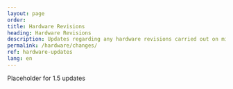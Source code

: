 ```yaml
---
layout: page
order:
title: Hardware Revisions
heading: Hardware Revisions
description: Updates regarding any hardware revisions carried out on micro:bit
permalink: /hardware/changes/
ref: hardware-updates
lang: en
---
```



Placeholder for 1.5 updates

